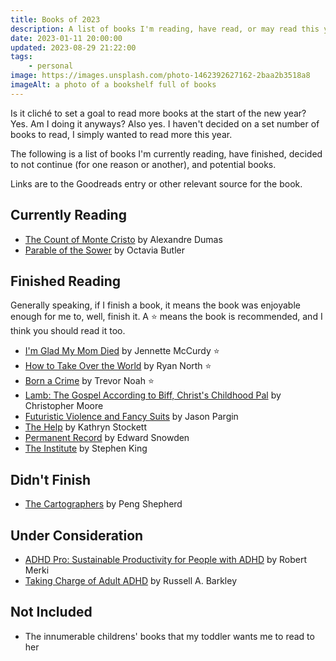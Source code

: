```yaml
---
title: Books of 2023
description: A list of books I'm reading, have read, or may read this year. Updated periodically.
date: 2023-01-11 20:00:00
updated: 2023-08-29 21:22:00
tags:
    - personal
image: https://images.unsplash.com/photo-1462392627162-2baa2b3518a8
imageAlt: a photo of a bookshelf full of books
---
```


Is it cliché to set a goal to read more books at the start of the new year? Yes. Am I doing it anyways? Also yes. I haven't decided on a set number of books to read, I simply wanted to read more this year.

The following is a list of books I'm currently reading, have finished, decided to not continue (for one reason or another), and potential books. 

Links are to the Goodreads entry or other relevant source for the book.

## Currently Reading
* [The Count of Monte Cristo](https://www.goodreads.com/book/show/7126.The_Count_of_Monte_Cristo) by Alexandre Dumas
* [Parable of the Sower](https://www.goodreads.com/book/show/52397.Parable_of_the_Sower) by Octavia Butler

## Finished Reading
Generally speaking, if I finish a book, it means the book was enjoyable enough for me to, well, finish it. A ⭐ means the book is recommended, and I think you should read it too.

* [I'm Glad My Mom Died](https://www.goodreads.com/book/show/59364173-i-m-glad-my-mom-died) by Jennette McCurdy ⭐
* [How to Take Over the World](https://www.goodreads.com/book/show/58446218-how-to-take-over-the-world) by Ryan North ⭐
* [Born a Crime](https://www.goodreads.com/book/show/29780253-born-a-crime) by Trevor Noah ⭐
* [Lamb: The Gospel According to Biff, Christ's Childhood Pal](https://www.goodreads.com/book/show/28881.Lamb) by Christopher Moore
* [Futuristic Violence and Fancy Suits](https://www.goodreads.com/book/show/20501606-futuristic-violence-and-fancy-suits) by Jason Pargin
* [The Help](https://www.goodreads.com/book/show/4667024-the-help) by Kathryn Stockett
* [Permanent Record](https://www.goodreads.com/book/show/46223297-permanent-record) by Edward Snowden
* [The Institute](https://www.goodreads.com/book/show/43798285-the-institute) by Stephen King

## Didn't Finish
* [The Cartographers](https://www.goodreads.com/book/show/55004093-the-cartographers) by Peng Shepherd

## Under Consideration
* [ADHD Pro: Sustainable Productivity for People with ADHD](https://adhdpro.xyz/) by Robert Merki
* [Taking Charge of Adult ADHD](https://www.guilford.com/books/Taking-Charge-of-Adult-ADHD/Russell-Barkley/9781462546855) by Russell A. Barkley

## Not Included
* The innumerable childrens' books that my toddler wants me to read to her
